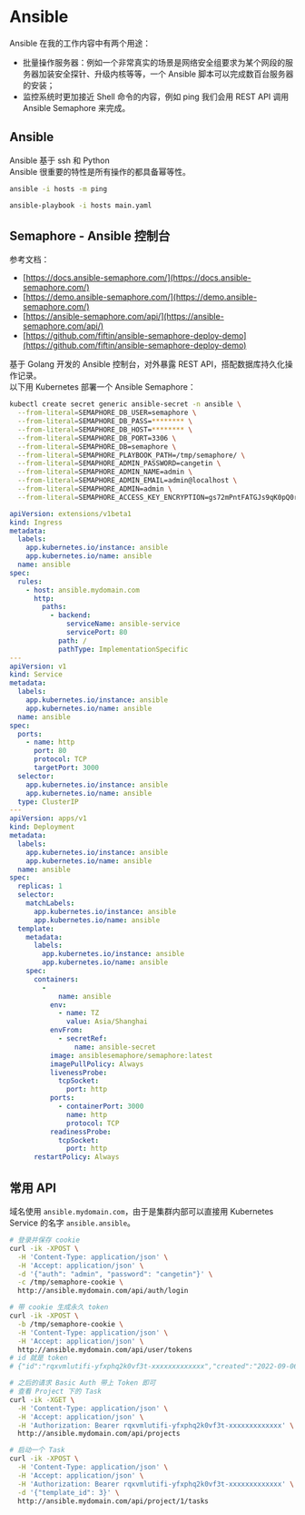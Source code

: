 
# Ansible
Ansible 在我的工作内容中有两个用途：

- 批量操作服务器：例如一个非常真实的场景是网络安全组要求为某个网段的服务器加装安全探针、升级内核等等，一个 Ansible 脚本可以完成数百台服务器的安装；
- 监控系统时更加接近 Shell 命令的内容，例如 ping 我们会用 REST API 调用 Ansible Semaphore 来完成。

## Ansible
Ansible 基于 ssh 和 Python<br />Ansible 很重要的特性是所有操作的都具备幂等性。
```bash
ansible -i hosts -m ping

ansible-playbook -i hosts main.yaml
```

## Semaphore - Ansible 控制台
参考文档：

- [https://docs.ansible-semaphore.com/](https://docs.ansible-semaphore.com/)
- [https://demo.ansible-semaphore.com/](https://demo.ansible-semaphore.com/)
- [https://ansible-semaphore.com/api/](https://ansible-semaphore.com/api/)
- [https://github.com/fiftin/ansible-semaphore-deploy-demo](https://github.com/fiftin/ansible-semaphore-deploy-demo)

基于 Golang 开发的 Ansible 控制台，对外暴露 REST API，搭配数据库持久化操作记录。<br />以下用 Kubernetes 部署一个 Ansible Semaphore：
```bash
kubectl create secret generic ansible-secret -n ansible \
  --from-literal=SEMAPHORE_DB_USER=semaphore \
  --from-literal=SEMAPHORE_DB_PASS=******** \
  --from-literal=SEMAPHORE_DB_HOST=******** \
  --from-literal=SEMAPHORE_DB_PORT=3306 \
  --from-literal=SEMAPHORE_DB=semaphore \
  --from-literal=SEMAPHORE_PLAYBOOK_PATH=/tmp/semaphore/ \
  --from-literal=SEMAPHORE_ADMIN_PASSWORD=cangetin \
  --from-literal=SEMAPHORE_ADMIN_NAME=admin \
  --from-literal=SEMAPHORE_ADMIN_EMAIL=admin@localhost \
  --from-literal=SEMAPHORE_ADMIN=admin \
  --from-literal=SEMAPHORE_ACCESS_KEY_ENCRYPTION=gs72mPntFATGJs9qK0pQ0rKtfidlexiMjYCH9gWKhTU=
```
```yaml
apiVersion: extensions/v1beta1
kind: Ingress
metadata:
  labels:
    app.kubernetes.io/instance: ansible
    app.kubernetes.io/name: ansible
  name: ansible
spec:
  rules:
    - host: ansible.mydomain.com
      http:
        paths:
          - backend:
              serviceName: ansible-service
              servicePort: 80
            path: /
            pathType: ImplementationSpecific
---
apiVersion: v1
kind: Service
metadata:
  labels:
    app.kubernetes.io/instance: ansible
    app.kubernetes.io/name: ansible
  name: ansible
spec:
  ports:
    - name: http
      port: 80
      protocol: TCP
      targetPort: 3000
  selector:
    app.kubernetes.io/instance: ansible
    app.kubernetes.io/name: ansible
  type: ClusterIP
---
apiVersion: apps/v1
kind: Deployment
metadata:
  labels:
    app.kubernetes.io/instance: ansible
    app.kubernetes.io/name: ansible
  name: ansible
spec:
  replicas: 1
  selector:
    matchLabels:
      app.kubernetes.io/instance: ansible
      app.kubernetes.io/name: ansible
  template:
    metadata:
      labels:
        app.kubernetes.io/instance: ansible
        app.kubernetes.io/name: ansible
    spec:
      containers:
        -
        	name: ansible
          env:
            - name: TZ
              value: Asia/Shanghai
          envFrom:
            - secretRef:
                name: ansible-secret
          image: ansiblesemaphore/semaphore:latest
          imagePullPolicy: Always
          livenessProbe:
            tcpSocket:
              port: http
          ports:
            - containerPort: 3000
              name: http
              protocol: TCP
          readinessProbe:
            tcpSocket:
              port: http
      restartPolicy: Always
```

## 常用 API
域名使用 `ansible.mydomain.com`，由于是集群内部可以直接用 Kubernetes Service 的名字 `ansible.ansible`。
```bash
# 登录并保存 cookie
curl -ik -XPOST \
  -H 'Content-Type: application/json' \
  -H 'Accept: application/json' \
  -d '{"auth": "admin", "password": "cangetin"}' \
  -c /tmp/semaphore-cookie \
  http://ansible.mydomain.com/api/auth/login

# 带 cookie 生成永久 token
curl -ik -XPOST \
  -b /tmp/semaphore-cookie \
  -H 'Content-Type: application/json' \
  -H 'Accept: application/json' \
  http://ansible.mydomain.com/api/user/tokens
# id 就是 token
# {"id":"rqxvmlutifi-yfxphq2k0vf3t-xxxxxxxxxxxxx","created":"2022-09-06T08:10:11Z","expired":false,"user_id":1}

# 之后的请求 Basic Auth 带上 Token 即可
# 查看 Project 下的 Task
curl -ik -XGET \
  -H 'Content-Type: application/json' \
  -H 'Accept: application/json' \
  -H 'Authorization: Bearer rqxvmlutifi-yfxphq2k0vf3t-xxxxxxxxxxxxx' \
  http://ansible.mydomain.com/api/projects

# 启动一个 Task
curl -ik -XPOST \
  -H 'Content-Type: application/json' \
  -H 'Accept: application/json' \
  -H 'Authorization: Bearer rqxvmlutifi-yfxphq2k0vf3t-xxxxxxxxxxxxx' \
  -d '{"template_id": 3}' \
  http://ansible.mydomain.com/api/project/1/tasks
```
